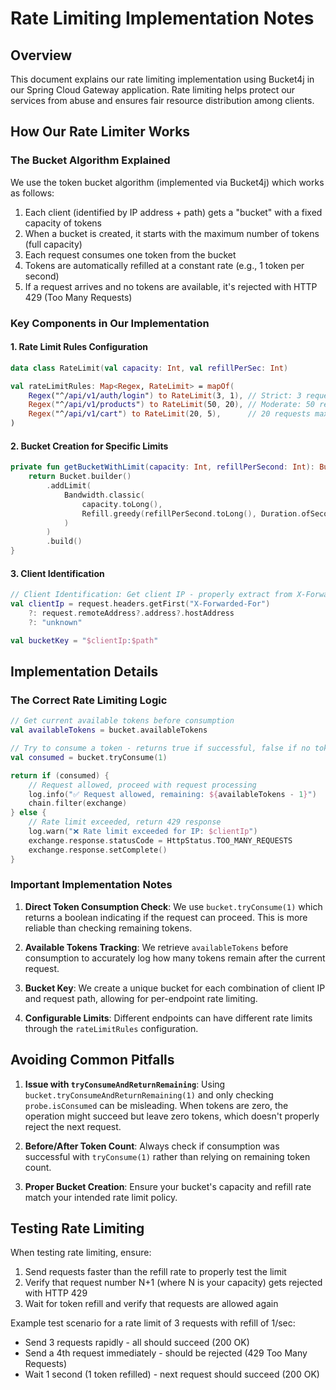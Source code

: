 # Rate Limiting Implementation Notes

## Overview
This document explains our rate limiting implementation using Bucket4j in our Spring Cloud Gateway application. Rate limiting helps protect our services from abuse and ensures fair resource distribution among clients.

## How Our Rate Limiter Works

### The Bucket Algorithm Explained
We use the token bucket algorithm (implemented via Bucket4j) which works as follows:

1. Each client (identified by IP address + path) gets a "bucket" with a fixed capacity of tokens
2. When a bucket is created, it starts with the maximum number of tokens (full capacity)
3. Each request consumes one token from the bucket
4. Tokens are automatically refilled at a constant rate (e.g., 1 token per second)
5. If a request arrives and no tokens are available, it's rejected with HTTP 429 (Too Many Requests)

### Key Components in Our Implementation

#### 1. Rate Limit Rules Configuration
```kotlin
data class RateLimit(val capacity: Int, val refillPerSec: Int)

val rateLimitRules: Map<Regex, RateLimit> = mapOf(
    Regex("^/api/v1/auth/login") to RateLimit(3, 1), // Strict: 3 requests max, refills at 1/sec
    Regex("^/api/v1/products") to RateLimit(50, 20), // Moderate: 50 requests max, refills at 20/sec
    Regex("^/api/v1/cart") to RateLimit(20, 5),      // 20 requests max, refills at 5/sec
)
```

#### 2. Bucket Creation for Specific Limits
```kotlin
private fun getBucketWithLimit(capacity: Int, refillPerSecond: Int): Bucket {
    return Bucket.builder()
        .addLimit(
            Bandwidth.classic(
                capacity.toLong(),
                Refill.greedy(refillPerSecond.toLong(), Duration.ofSeconds(1))
            )
        )
        .build()
}
```

#### 3. Client Identification
```kotlin
// Client Identification: Get client IP - properly extract from X-Forwarded-For header
val clientIp = request.headers.getFirst("X-Forwarded-For")
    ?: request.remoteAddress?.address?.hostAddress
    ?: "unknown"

val bucketKey = "$clientIp:$path"
```

## Implementation Details

### The Correct Rate Limiting Logic

```kotlin
// Get current available tokens before consumption
val availableTokens = bucket.availableTokens

// Try to consume a token - returns true if successful, false if no tokens available
val consumed = bucket.tryConsume(1)

return if (consumed) {
    // Request allowed, proceed with request processing
    log.info("✅ Request allowed, remaining: ${availableTokens - 1}")
    chain.filter(exchange)
} else {
    // Rate limit exceeded, return 429 response
    log.warn("❌ Rate limit exceeded for IP: $clientIp")
    exchange.response.statusCode = HttpStatus.TOO_MANY_REQUESTS
    exchange.response.setComplete()
}
```

### Important Implementation Notes

1. **Direct Token Consumption Check**: We use `bucket.tryConsume(1)` which returns a boolean indicating if the request can proceed. This is more reliable than checking remaining tokens.

2. **Available Tokens Tracking**: We retrieve `availableTokens` before consumption to accurately log how many tokens remain after the current request.

3. **Bucket Key**: We create a unique bucket for each combination of client IP and request path, allowing for per-endpoint rate limiting.

4. **Configurable Limits**: Different endpoints can have different rate limits through the `rateLimitRules` configuration.

## Avoiding Common Pitfalls

1. **Issue with `tryConsumeAndReturnRemaining`**: Using `bucket.tryConsumeAndReturnRemaining(1)` and only checking `probe.isConsumed` can be misleading. When tokens are zero, the operation might succeed but leave zero tokens, which doesn't properly reject the next request.

2. **Before/After Token Count**: Always check if consumption was successful with `tryConsume(1)` rather than relying on remaining token count.

3. **Proper Bucket Creation**: Ensure your bucket's capacity and refill rate match your intended rate limit policy.

## Testing Rate Limiting

When testing rate limiting, ensure:

1. Send requests faster than the refill rate to properly test the limit
2. Verify that request number N+1 (where N is your capacity) gets rejected with HTTP 429
3. Wait for token refill and verify that requests are allowed again

Example test scenario for a rate limit of 3 requests with refill of 1/sec:
- Send 3 requests rapidly - all should succeed (200 OK)
- Send a 4th request immediately - should be rejected (429 Too Many Requests)
- Wait 1 second (1 token refilled) - next request should succeed (200 OK)